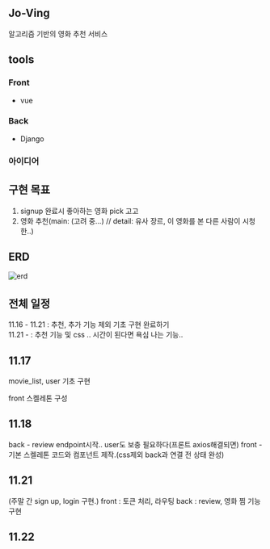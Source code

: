 ## Jo-Ving

알고리즘 기반의 영화 추천 서비스

## tools

### Front

- vue

### Back

- Django

### 아이디어

## 구현 목표

1. signup 완료시 좋아하는 영화 pick 고고
2. 영화 추천(main: (고려 중...) // detail: 유사 장르, 이 영화를 본 다른 사람이 시청한..)
<!-- 3. 찜, 찜 목록 조회 -->


## ERD

![erd](https://user-images.githubusercontent.com/109322161/202946378-264f5050-76bb-45b7-a028-9c2e581d804f.png)

## 전체 일정

11.16 - 11.21 : 추천, 추가 기능 제외 기초 구현 완료하기
<br>
11.21 - : 추천 기능 및 css .. 시간이 된다면 욕심 나는 기능..

## 11.17

movie_list, user 기초 구현

front 스켈레톤 구성

## 11.18

back - review endpoint시작.. user도 보충 필요하다(프론트 axios해결되면)
front - 기본 스켈레톤 코드와 컴포넌트 제작.(css제외 back과 연결 전 상태 완성)

## 11.21

(주말 간 sign up, login 구현.)
front : 토큰 처리, 라우팅
back : review, 영화 찜 기능 구현

## 11.22


